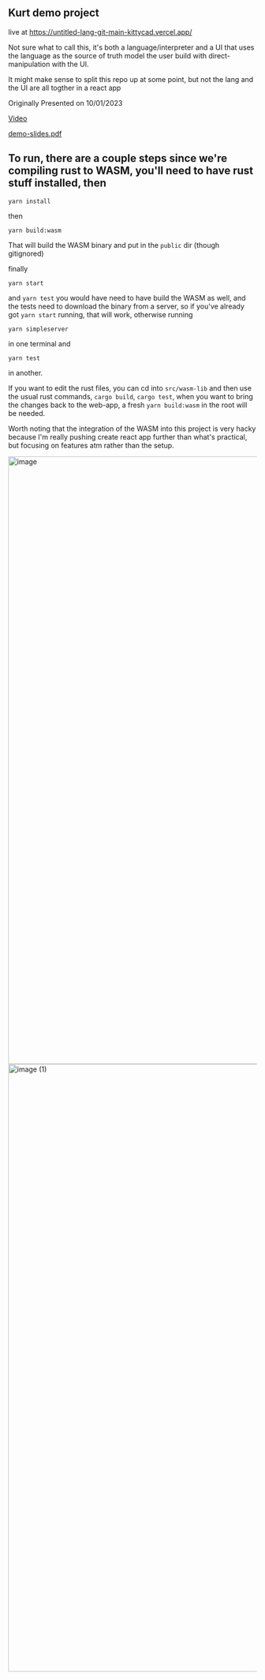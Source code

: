 ## Kurt demo project

live at https://untitled-lang-git-main-kittycad.vercel.app/

Not sure what to call this, it's both a language/interpreter and a UI that uses the language as the source of truth model the user build with direct-manipulation with the UI.

It might make sense to split this repo up at some point, but not the lang and the UI are all togther in a react app

Originally Presented on 10/01/2023

[Video](./larger-assets/2023-01-10/GMT20230110-193153_Recording_1920x1026.mp4)

[demo-slides.pdf](https://github.com/KittyCAD/Eng/files/10398178/demo.pdf)

## To run, there are a couple steps since we're compiling rust to WASM, you'll need to have rust stuff installed, then

```
yarn install
```
then
```
yarn build:wasm
```
That will build the WASM binary and put in the `public` dir (though gitignored)

finally
```
yarn start
```

and `yarn test` you would have need to have build the WASM as well, and the tests need to download the binary from a server, so if you've already got `yarn start` running, that will work, otherwise running
```
yarn simpleserver
```
in one terminal
and 
```
yarn test
```
in another.

If you want to edit the rust files, you can cd into `src/wasm-lib` and then use the usual rust commands, `cargo build`, `cargo test`, when you want to bring the changes back to the web-app, a fresh `yarn build:wasm` in the root will be needed.

Worth noting that the integration of the WASM into this project is very hacky because I'm really pushing create react app further than what's practical, but focusing on features atm rather than the setup.

<img width="1232" alt="image" src="https://user-images.githubusercontent.com/29681384/211947063-46164bb4-7bdd-45cb-9a76-2f40c71a24aa.png">

<img width="1232" alt="image (1)" src="https://user-images.githubusercontent.com/29681384/211947073-e76b4933-bef5-4636-bc4d-e930ac8e290f.png">
